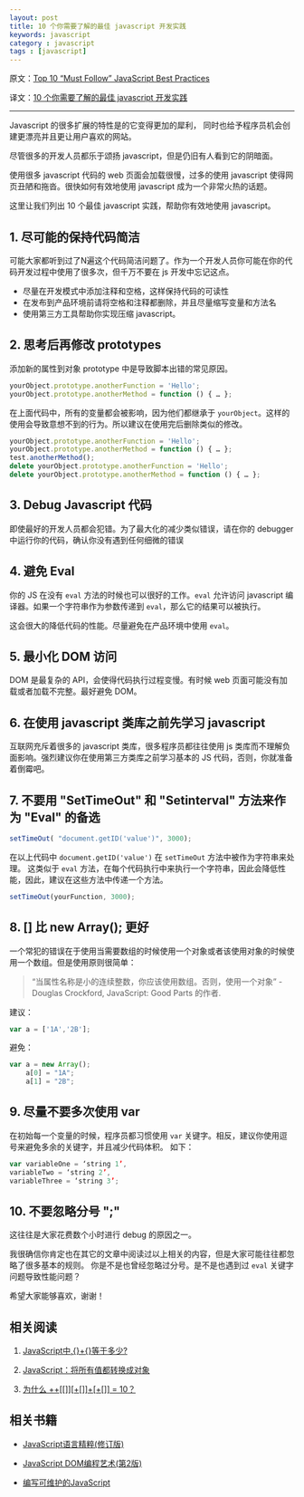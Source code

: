```yaml
---
layout: post
title: 10 个你需要了解的最佳 javascript 开发实践
keywords: javascript
category : javascript
tags : [javascript]
---
```


原文：[Top 10 “Must Follow” JavaScript Best Practices][1]

译文：[10 个你需要了解的最佳 javascript 开发实践][2]

----------------------------------------------------

Javascript 的很多扩展的特性是的它变得更加的犀利， 同时也给予程序员机会创建更漂亮并且更让用户喜欢的网站。

尽管很多的开发人员都乐于颂扬 javascript，但是仍旧有人看到它的阴暗面。

使用很多 javascript 代码的 web 页面会加载很慢，过多的使用 javascript 使得网页丑陋和拖沓。很快如何有效地使用 javascript 成为一个非常火热的话题。

这里让我们列出 10 个最佳 javascript 实践，帮助你有效地使用 javascript。

## 1. 尽可能的保持代码简洁 

可能大家都听到过了N遍这个代码简洁问题了。作为一个开发人员你可能在你的代码开发过程中使用了很多次，但千万不要在 js 开发中忘记这点。

- 尽量在开发模式中添加注释和空格，这样保持代码的可读性
- 在发布到产品环境前请将空格和注释都删除，并且尽量缩写变量和方法名
- 使用第三方工具帮助你实现压缩 javascript。

## 2. 思考后再修改 prototypes

添加新的属性到对象 prototype 中是导致脚本出错的常见原因。

```javascript
yourObject.prototype.anotherFunction = 'Hello';
yourObject.prototype.anotherMethod = function () { … };
```

在上面代码中，所有的变量都会被影响，因为他们都继承于 `yourObject`。这样的使用会导致意想不到的行为。所以建议在使用完后删除类似的修改。

```javascript
yourObject.prototype.anotherFunction = 'Hello';
yourObject.prototype.anotherMethod = function () { … };
test.anotherMethod();
delete yourObject.prototype.anotherFunction = 'Hello';
delete yourObject.prototype.anotherMethod = function () { … };
```

## 3. Debug Javascript 代码 

即使最好的开发人员都会犯错。为了最大化的减少类似错误，请在你的 debugger 中运行你的代码，确认你没有遇到任何细微的错误

## 4. 避免 Eval 

你的 JS 在没有 `eval` 方法的时候也可以很好的工作。`eval` 允许访问 javascript 编译器。如果一个字符串作为参数传递到 `eval`，那么它的结果可以被执行。

这会很大的降低代码的性能。尽量避免在产品环境中使用 `eval`。

## 5. 最小化 DOM 访问
 
DOM 是最复杂的 API，会使得代码执行过程变慢。有时候 web 页面可能没有加载或者加载不完整。最好避免 DOM。

## 6. 在使用 javascript 类库之前先学习 javascript 

互联网充斥着很多的 javascript 类库，很多程序员都往往使用 js 类库而不理解负面影响。强烈建议你在使用第三方类库之前学习基本的 JS 代码，否则，你就准备着倒霉吧。

## 7. 不要用 "SetTimeOut" 和 "Setinterval" 方法来作为 "Eval" 的备选

```javascript
setTimeOut( "document.getID('value')", 3000);
```

在以上代码中 `document.getID('value')` 在 `setTimeOut` 方法中被作为字符串来处理。
这类似于 `eval` 方法，在每个代码执行中来执行一个字符串，因此会降低性能，因此，建议在这些方法中传递一个方法。

```javascript
setTimeOut(yourFunction, 3000);
```

## 8. [] 比 new Array(); 更好

一个常犯的错误在于使用当需要数组的时候使用一个对象或者该使用对象的时候使用一个数组。但是使用原则很简单：

> “当属性名称是小的连续整数，你应该使用数组。否则，使用一个对象” - Douglas Crockford, JavaScript: Good Parts 的作者.

建议：

```javascript
var a = ['1A','2B'];
```

避免：

```javascript
var a = new Array();
	a[0] = "1A";
	a[1] = "2B";
```

## 9. 尽量不要多次使用 var

在初始每一个变量的时候，程序员都习惯使用 `var` 关键字。相反，建议你使用逗号来避免多余的关键字，并且减少代码体积。 如下：

```javascript
var variableOne = ‘string 1’, 
variableTwo = ‘string 2’, 
variableThree = ‘string 3’;
```

## 10. 不要忽略分号 ";"

这往往是大家花费数个小时进行 debug 的原因之一。

我很确信你肯定也在其它的文章中阅读过以上相关的内容，但是大家可能往往都忽略了很多基本的规则。
你是不是也曾经忽略过分号。是不是也遇到过 `eval` 关键字问题导致性能问题？

希望大家能够喜欢，谢谢！

## 相关阅读

1. [JavaScript中,{}+{}等于多少?](https://justjavac.com/javascript/2012/12/20/object-plus-object.html)

2. [JavaScript：将所有值都转换成对象](https://justjavac.com/javascript/2012/12/21/converting-any-value-to-an-object.html)

3. [为什么 ++[[]][+[]]+[+[]] = 10？](https://justjavac.com/javascript/2012/05/24/can-you-explain-why-10.html)

## 相关书籍

- <a href="https://www.amazon.cn/gp/product/B0097CON2S/ref=as_li_ss_tl?ie=UTF8&camp=536&creative=3132&creativeASIN=B0097CON2S&linkCode=as2&tag=favbook-23" target="_blank">JavaScript语言精粹(修订版)</a><img src="http://ir-cn.amazon-adsystem.com/e/ir?t=favbook-23&l=as2&o=28&a=B0097CON2S" width="1" height="1" border="0" alt="" style="border:none !important; margin:0px !important;" />

- <a href="https://www.amazon.cn/gp/product/B004VJM5KE/ref=as_li_ss_tl?ie=UTF8&camp=536&creative=3132&creativeASIN=B004VJM5KE&linkCode=as2&tag=favbook-23" target="_blank">JavaScript DOM编程艺术(第2版)</a><img src="http://ir-cn.amazon-adsystem.com/e/ir?t=favbook-23&l=as2&o=28&a=B004VJM5KE" width="1" height="1" border="0" alt="" style="border:none !important; margin:0px !important;" />

- <a href="https://www.amazon.cn/gp/product/B00BQ7RMW0/ref=as_li_ss_tl?ie=UTF8&camp=536&creative=3132&creativeASIN=B00BQ7RMW0&linkCode=as2&tag=favbook-23" target="_blank">编写可维护的JavaScript</a><img src="http://ir-cn.amazon-adsystem.com/e/ir?t=favbook-23&l=as2&o=28&a=B00BQ7RMW0" width="1" height="1" border="0" alt="" style="border:none !important; margin:0px !important;" />


  [1]: http://www.developerdrive.com/2011/08/top-10-must-follow-javascript-best-practices-2/
  [2]: http://www.gbin1.com/technology/javascript/20120108top10mustfollowjavascriptbestpractices/index.html